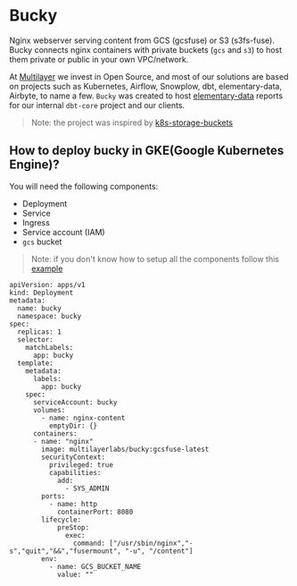 # Bucky

Nginx webserver serving content from GCS (gcsfuse) or S3 (s3fs-fuse). Bucky connects nginx containers with private buckets (`gcs` and `s3`) to host them private or public in your own VPC/network. 

At [Multilayer](multilayer.io) we invest in Open Source, and most of our solutions are based on projects such as Kubernetes, Airflow, Snowplow, dbt, elementary-data, Airbyte, to name a few. `Bucky` was created to host [elementary-data](https://www.elementary-data.com/) reports for our internal `dbt-core` project and our clients. 

> Note: the project was inspired by [k8s-storage-buckets](https://github.com/ageapps/k8s-storage-buckets)

## How to deploy bucky in GKE(Google Kubernetes Engine)?

You will need the following components:

- Deployment
- Service
- Ingress
- Service account (IAM)
- `gcs` bucket

> Note: if you don't know how to setup all the components follow this [example](./examples/gke/README.md)

```
apiVersion: apps/v1
kind: Deployment
metadata:
  name: bucky
  namespace: bucky
spec:
  replicas: 1
  selector:
    matchLabels:
      app: bucky
  template:
    metadata:
      labels:
        app: bucky
    spec:
      serviceAccount: bucky
      volumes:
        - name: nginx-content
          emptyDir: {}  
      containers:
      - name: "nginx"
        image: multilayerlabs/bucky:gcsfuse-latest
        securityContext:
          privileged: true
          capabilities:
            add:
              - SYS_ADMIN
        ports:
          - name: http
            containerPort: 8080
        lifecycle:
            preStop:
              exec:
                command: ["/usr/sbin/nginx","-s","quit","&&","fusermount", "-u", "/content"]
        env:
          - name: GCS_BUCKET_NAME
            value: ""
```
